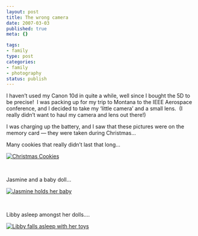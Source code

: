 ```yaml
--- 
layout: post
title: The wrong camera
date: 2007-03-03
published: true
meta: {}

tags: 
- family
type: post
categories: 
- family
- photography
status: publish
---
```



I haven’t used my Canon 10d in quite a while, well since I bought the 5D to be precise!  I was packing up for my trip to Montana to the IEEE Aerospace conference, and I decided to take my ‘little camera’ and a small lens.  (I really didn’t want to haul my camera and lens out there!)



I was charging up the battery, and I saw that these pictures were on the memory card — they were taken during Christmas…



Many cookies that really didn’t last that long…



[![Christmas Cookies](http://media.eick.us/2011/05/408212383_6403461b7e_m.jpg)](http://www.flickr.com/photos/andreweick/408212383/)



 



Jasmine and a baby doll…



[![Jasmine holds her baby](http://media.eick.us/2011/05/408212371_415de641c9_m.jpg)](http://www.flickr.com/photos/andreweick/408212371/)



 



Libby asleep amongst her dolls….



[![Libby falls asleep with her toys](http://media.eick.us/2011/05/402896933_dbcfdffc00_m.jpg)](http://www.flickr.com/photos/andreweick/402896933/)

